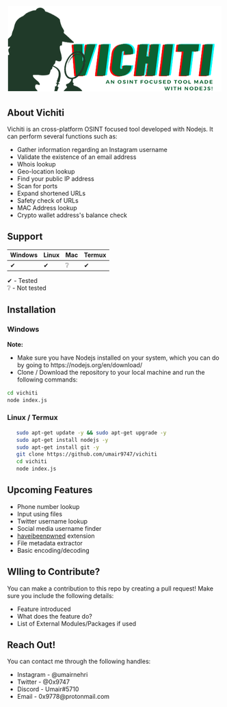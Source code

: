 <h1 align="center">
<a href="https://github.com/umair9747/vichiti/"><img src="logo.png" alt="logo" height="200" width="500"></a>
</h1>

<h2 align="left">
  <b>About Vichiti</b>
</h2>

<p align="left">
  Vichiti is an cross-platform OSINT focused tool developed with Nodejs. It can perform several functions such as:
  <ul type="disc">
    <li>Gather information regarding an Instagram username</li>
    <li>Validate the existence of an email address</li>
    <li>Whois lookup</li>
    <li>Geo-location lookup</li>
    <li>Find your public IP address</li>
    <li>Scan for ports</li>
    <li>Expand shortened URLs</li>
    <li>Safety check of URLs</li>
    <li>MAC Address lookup</li>
    <li>Crypto wallet address's balance check</li>
    </ul>
 </p>
 
 <h2 align="left">
  <b>Support</b>
 </h2>
 
| Windows | Linux | Mac | Termux |
| ------- | ----- | --- | ------ |
| ✔ | ✔ | ❔ | ✔ |

✔ - Tested  <br/>
❔ - Not tested <br/>

<h2 align="left">
  <b>Installation</b>
</h2>

<h3 align="left">
  <b>Windows</b>
</h3>

<p align="left">
  <b>Note: </b><br>
  <ul type="disc">
    <li>Make sure you have Nodejs installed on your system, which you can do by going to https://nodejs.org/en/download/</li>
    <li>Clone / Download the repository to your local machine and run the following commands:</li>
   </ul>
   
   ```sh
   cd vichiti
   node index.js
   ```
  </p>
  
<h3 align="left">
  <b>Linux / Termux</b>
</h3>

<p align="left">
  
 ```sh
    sudo apt-get update -y && sudo apt-get upgrade -y
    sudo apt-get install nodejs -y
    sudo apt-get install git -y
    git clone https://github.com/umair9747/vichiti
    cd vichiti
    node index.js
  ```
</p>

 <h2 align="left">
  <b>Upcoming Features</b>
 </h2>

<p align="left">
  <ul type="disc">
    <li>Phone number lookup</li>
    <li>Input using files</li>
    <li>Twitter username lookup</li>
    <li>Social media username finder</li>
    <li><a href="https://haveibeenpwned.com/">haveibeenpwned</a> extension</li>
    <li>File metadata extractor</li>
    <li>Basic encoding/decoding</li>
  </ul>
</p>

 <h2 align="left">
  <b>Wlling to Contribute?</b>
 </h2>

<p align="left">
  You can make a contribution to this repo by creating a pull request! Make sure you include the following details:
  <ul type="disc">
    <li> Feature introduced</li>
    <li> What does the feature do? </li>
    <li> List of External Modules/Packages if used </li>
    </ul>
  </p>
  
  <h2 align="left">
  <b>Reach Out!</b>
 </h2>

<p align="left">
  You can contact me through the following handles:
  <ul type="disc">
    <li> Instagram - @umairnehri</li>
    <li> Twitter - @0x9747</li>
    <li> Discord - Umair#5710 </li>
    <li> Email - 0x9778@protonmail.com </li>
    </ul>
  </p>
